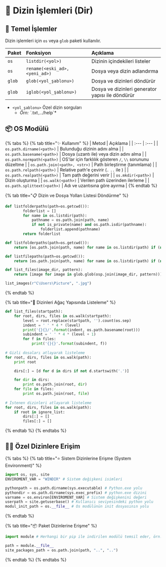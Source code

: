 # 📂 Dizin İşlemleri \(Dir\)

## 🧱 Temel İşlemler

Dizin işlemleri için `os` veya `glob` paketi kullanılır.

| Paket | Fonksiyon | Açıklama |
| :--- | :--- | :--- |
| `os` | `listdir(<yol>)` | Dizinin içindekileri listeler |
| `os` | `rename(<eski_ad>, <yeni_ad>)` | Dosya veya dizin adlandırma |
| `glob` | `glob(<yol_şablonu>)` | Dosya ve dizinleri döndürür |
| `glob` | `iglob(<yol_şablonu>)` | Dosya ve dizinleri generator yapısı ile döndürür |

* `<yol_şablonu>` Özel dizin sorguları
  * _Örn: \`_.txt`,`../help\`\*

## 📦 OS Modülü

{% tabs %}
{% tab title="✨ Kullanım" %}
| Metod | Açıklama |
| :--- | :--- |
| `os.path.dirname(<path>)` | Bulunduğu dizinin adını alma |
| `os.path.basename(<path>)` | Dosya \(uzantı ile\) veya dizin adını alma |
| `os.path.normpath(<path>)` | OS'lar için farklılık gösteren `/`, `\\` sorununu düzeltme |
| `os.path.join(<path>, <str>)` | Path birleştirme \(tanımlama\) |
| `os.path.relpath(<path>)` | Relative path'e çevirir \(`.` `..` ile \) |
| `os.path.realpath(<path>)` | Tam path değerini verir |
| `os.mkdir(<path>)` | Dizin oluşturma |
| `os.walk(<path>)` | Verilen path üzerinden ilerleme |
| `os.path.splittext(<path>)` | Adı ve uzantısına göre ayırma |
{% endtab %}

{% tab title="📋 Dizin ve Dosya Yolları Listesi Döndürme" %}
```python
def listfolderpaths(path=os.getcwd()):
        folderlist = []
        for name in os.listdir(path):
            pathname = os.path.join(path, name)
            if not is_private(name) and os.path.isdir(pathname):
                folderlist.append(pathname)
        return folderlist

def listfolderpaths(path=os.getcwd()):
    return [os.path.join(path, name) for name in os.listdir(path) if (not is_private(name) and os.path.isdir(os.path.join(path, name)))]

def listfilepaths(path=os.getcwd()):
    return [os.path.join(path, name) for name in os.listdir(path) if (not is_private(name) and os.path.isfile(os.path.join(path, name)))]

def list_files(image_dir, pattern):
    return [image for image in glob.glob(osp.join(image_dir, pattern))]

list_images(r"C\Users\Picture", ".jpg")
```
{% endtab %}

{% tab title="🌳 Dizinleri Ağaç Yapısında Listeleme" %}
```python
def list_files(startpath):
    for root, dirs, files in os.walk(startpath):
        level = root.replace(startpath, '').count(os.sep)
        indent = ' ' * 4 * (level)
        print('{}{}/'.format(indent, os.path.basename(root)))
        subindent = ' ' * 4 * (level + 1)
        for f in files:
            print('{}{}'.format(subindent, f))
            
# Gizli dosaları atlayarak listeleme
for root, dirs, files in os.walk(path):
    print root

    dirs[:] = [d for d in dirs if not d.startswith('.')]

    for dir in dirs:
        print os.path.join(root, dir)
    for file in files:
        print os.path.join(root, file)
    
# İstenen dizinleri atlayarak listeleme
for root, dirs, files in os.walk(path):
    if root in ignore_list:
        dirs[:] = []
        files[:] = []
```
{% endtab %}
{% endtabs %}

## 👮‍♂️ Özel Dizinlere Erişim

{% tabs %}
{% tab title="⭐ Sistem Dizinlerine Erişme \(System Environment\)" %}
```python
import os, sys, site
ENVIROMENT_VAR = "WINDIR" # Sistem değişkeni isimleri

pythonpath = os.path.dirname(sys.executable) # Python.exe yolu
pythondir = os.path.dirname(sys.exec_prefix) # python.exe dizini
varname = os.environ[ENVIROMENT_VAR] # Sistem değişkenini değeri
userpath = site.getuserbase() # Kullanıcı seviyesindeki python yolu
modul_init_path = os.__file__ # Os modülünün init dosyasının yolu
```
{% endtab %}

{% tab title="📦 Paket Dizinlerine Erişme" %}
```python
import module # Herhangi bir pip ile indirilen modülü temsil eder, örn: pynput

path = module.__file__
site_packages_path = os.path.join(path, "..", "..")
```
{% endtab %}
{% endtabs %}

